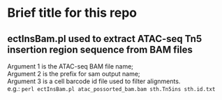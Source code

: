#  Brief title for this repo
## **ectInsBam.pl used to extract ATAC-seq Tn5 insertion region sequence from BAM files**
Argument 1 is the ATAC-seq BAM file name;  
Argument 2 is the prefix for sam output name;  
Argument 3 is a cell barcode id file used to filter alignments.  
e.g.: `perl ectInsBam.pl atac_possorted_bam.bam sth.Tn5ins sth.id.txt`
